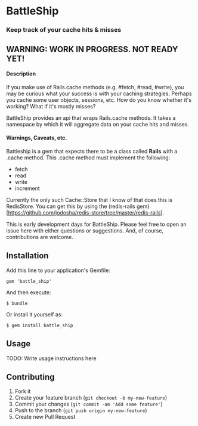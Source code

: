 # BattleShip

### Keep track of your cache hits & misses

## WARNING: WORK IN PROGRESS. NOT READY YET!

#### Description
If you make use of Rails.cache methods (e.g. #fetch, #read, #write), you may be
curious what your success is with your caching strategies. Perhaps you cache
some user objects, sessions, etc. How do you know whether it's working? What if
it's mostly misses?

BattleShip provides an api that wraps Rails.cache methods. It takes a namespace
by which it will aggregate data on your cache hits and misses.

#### Warnings, Caveats, etc.
Battleship is a gem that expects there to be a class called __Rails__ with a .cache
method. This .cache method must implement the following:
  - fetch
  - read
  - write
  - increment

Currently the only such Cache::Store that I know of that does this is
RedisStore. You can get this by using the (redis-rails
gem)[https://github.com/jodosha/redis-store/tree/master/redis-rails].


This is early development days for BattleShip. Please feel free to open an issue
here with either questions or suggestions. And, of course, contributions are
welcome.

## Installation

Add this line to your application's Gemfile:

    gem 'battle_ship'

And then execute:

    $ bundle

Or install it yourself as:

    $ gem install battle_ship

## Usage

TODO: Write usage instructions here

## Contributing

1. Fork it
2. Create your feature branch (`git checkout -b my-new-feature`)
3. Commit your changes (`git commit -am 'Add some feature'`)
4. Push to the branch (`git push origin my-new-feature`)
5. Create new Pull Request
